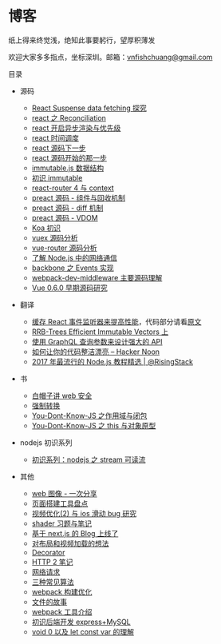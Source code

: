 # 博客

纸上得来终觉浅，绝知此事要躬行，望厚积薄发

欢迎大家多多指点，坐标深圳。邮箱：vnfishchuang@gmail.com

目录

- 源码

  - [React Suspense data fetching 探究](https://github.com/funfish/blog/issues/34)
  - [react 之 Reconciliation](https://github.com/funfish/blog/issues/32)
  - [react 开启异步渲染与优先级](https://github.com/funfish/blog/issues/31)
  - [react 时间调度](https://github.com/funfish/blog/issues/30)
  - [react 源码下一步](https://github.com/funfish/blog/issues/29)
  - [react 源码开始的那一步](https://github.com/funfish/blog/issues/28)
  - [immutable.js 数据结构](https://github.com/funfish/blog/issues/24)
  - [初识 immutable](https://github.com/funfish/blog/issues/23)
  - [react-router 4 与 context](https://github.com/funfish/blog/issues/22)
  - [preact 源码 - 组件与回收机制](https://github.com/funfish/blog/issues/21)
  - [preact 源码 - diff 机制](https://github.com/funfish/blog/issues/20)
  - [preact 源码 - VDOM](https://github.com/funfish/blog/issues/19)
  - [Koa 初识](https://github.com/funfish/blog/issues/12)
  - [vuex 源码分析](https://github.com/funfish/blog/issues/9)
  - [vue-router 源码分析](https://github.com/funfish/blog/issues/8)
  - [了解 Node.js 中的网络通信](https://github.com/funfish/blog/issues/7)
  - [backbone 之 Events 实现](https://github.com/funfish/blog/issues/4)
  - [webpack-dev-middleware 主要源码理解](https://github.com/funfish/blog/issues/2)
  - [Vue 0.6.0 早期源码研究](https://github.com/funfish/blog/issues/1)

- 翻译

  - [缓存 React 事件监听器来提高性能](https://www.zcfy.cc/article/cache-your-react-event-listeners-to-improve-performance)，代码部分请看[原文](https://medium.com/@Charles_Stover/cache-your-react-event-listeners-to-improve-performance-14f635a62e15)
  - [RRB-Trees Efficient Immutable Vectors 上](https://github.com/funfish/blog/issues/25)
  - [使用 GraphQL 查询参数来设计强大的 API](https://www.zcfy.cc/article/designing-powerful-apis-with-graphql-query-parameters)
  - [如何让你的代码整洁漂亮 – Hacker Noon](https://www.zcfy.cc/article/how-to-make-your-code-clean-and-beautiful-hacker-noon)
  - [2017 年最流行的 Node.js 教程精选 | @RisingStack](https://www.zcfy.cc/article/the-most-popular-node-js-tutorials-of-2017-risingstack)

- 书

  - [白帽子讲 web 安全](https://github.com/funfish/blog/issues/15)
  - [强制转换](https://github.com/funfish/blog/issues/10)
  - [You-Dont-Know-JS 之作用域与闭包](https://github.com/funfish/blog/issues/5)
  - [You-Dont-Know-JS 之 this 与对象原型](https://github.com/funfish/blog/issues/6)

- nodejs 初识系列

  - [初识系列：nodejs 之 stream 可读流](https://github.com/funfish/blog/issues/13)

- 其他
  - [web 图像 - 一次分享](https://github.com/funfish/blog/issues/40)
  - [页面搭建工具盘点](https://github.com/funfish/blog/issues/39)
  - [视频优化(2) 与 ios 滑动 bug 研究](https://github.com/funfish/blog/issues/38)
  - [shader 习题与笔记](https://github.com/funfish/blog/issues/37)
  - [基于 next.js 的 Blog 上线了](https://github.com/funfish/blog/issues/36)
  - [对布局和视频加载的想法](https://github.com/funfish/blog/issues/35)
  - [Decorator](https://github.com/funfish/blog/issues/33)
  - [HTTP 2 笔记](https://github.com/funfish/blog/issues/27)
  - [网络请求](https://github.com/funfish/blog/issues/26)
  - [三种常见算法](https://github.com/funfish/blog/issues/18)
  - [webpack 构建优化](https://github.com/funfish/blog/issues/16)
  - [文件的故事](https://github.com/funfish/blog/issues/14)
  - [webpack 工具介绍](https://github.com/funfish/blog/blob/master/201712/webpack工具介绍.pdf)
  - [初识后端开发 express+MySQL](https://github.com/funfish/blog/issues/11)
  - [void 0 以及 let const var 的理解](https://github.com/funfish/blog/issues/3)
